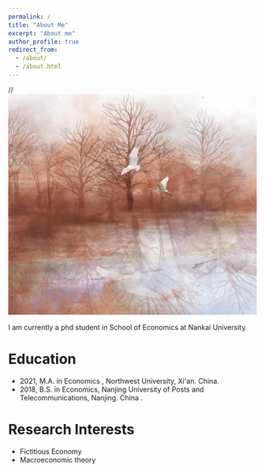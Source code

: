 ```yaml
---
permalink: /
title: "About Me"
excerpt: "About me"
author_profile: true
redirect_from: 
  - /about/
  - /about.html
---
```


// ![](../images/webpage.jpg)

I am currently a phd student in School of Economics  at Nankai University. 


# Education

- 2021, M.A. in Economics , Northwest University, Xi'an. China.
- 2018, B.S. in Economics, Nanjing University of Posts and Telecommunications, Nanjing. China .

# Research Interests

- Fictitious Economy
- Macroeconomic theory

